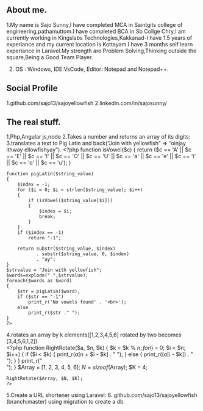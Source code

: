 ## About me.

1.My name is Sajo Sunny,I have completed MCA in Saintgits college of engineering,pathamuttom.I have completed BCA in Sb Collge Chry,I am currently working in Kingslabs Technologies,Kakkanad-I have 1.5 years of experiance and my current location is Kottayam.I have 3 months self learn experiance in Laravel.My strength are Problem Solving,Thinking outside the square,Being a Good Team Player.

2. OS : Windows, IDE:VsCode, Editor: Notepad and Notepad++.

## Social Profile

1.github.com/sajo13/sajoyellowfish
2.linkedin.com/in/sajosunny/

## The real stuff.
1.Php,Angular js,node
2.Takes a number and returns an array of its digits:
	<?php
    function ConvertToArray($num)
    {
      $MyArray = [];
      for ($i = 0; $i < strlen($num); $i++) {
		if ($num[$i] != " ") { 
		  $MyArray[] = $num[$i]; 
		}        
	  }
	  print_r($MyArray);die; 
	}
	ConvertToArray("123456");
	?>
3.translates a text to Pig Latin and back(“Join with yellowfish” => “oinjay ithway ellowfishyay”).
    <?php
	function isVowel($c)
	{
		return ($c == 'A' || $c == 'E' ||
				$c == 'I' || $c == 'O' ||
				$c == 'U' || $c == 'a' ||
				$c == 'e' || $c == 'i' ||
				$c == 'o' || $c == 'u');
	}
	
	function pigLatin($string_value)
	{
		$index = -1;
		for ($i = 0; $i < strlen($string_value); $i++)
		{
			if (isVowel($string_value[$i]))
			{
				$index = $i;
				break;
			}
		}
		if ($index == -1)
			return "-1";

		return substr($string_value, $index)
			   . substr($string_value, 0, $index)
			   . "ay";
	}
	$strvalue = "Join with yellowfish";
	$words=explode(" ",$strvalue);
    foreach($words as $word)
    {
        $str = pigLatin($word);
		if ($str == "-1")
			print_r('No vowels found' . '<br>');
		else
			print_r($str ." ");
    }
    ?>

4.rotates an array by k elements([1,2,3,4,5,6] rotated by two becomes [3,4,5,6,1,2]).    
	<?php
	function RightRotate($a, $n, $k)
	{
		$k = $k % $n;
		for ($i = 0; $i < $n; $i++) {
			if ($i < $k) {
				print_r($a[$n + $i - $k] . " ");
			}
			else {
				print_r(($a[$i - $k]) . " ");
			}
		}
		print_r("<br>");
	}
	$Array = [1, 2, 3, 4, 5, 6];
	$N = sizeof($Array);
	$K = 4;
	
	RightRotate($Array, $N, $K);
	?>

5.Create a URL shortener using Laravel:
6. github.com/sajo13/sajoyellowfish (branch:master)
   using migration to create a db